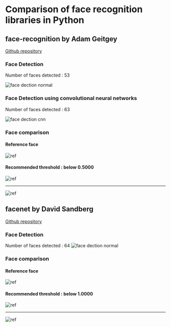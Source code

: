 # Comparison of face recognition libraries in Python

## face-recognition by Adam Geitgey
[Github repository](https://github.com/ageitgey/face_recognition)

### Face Detection
Number of faces detected : 53  

![face dection normal](images/f_rec_detect.png)

### Face Detection using convolutional neural networks
Number of faces detected : 63   

![face dection cnn](images/f_rec_detect_cnn.png)

### Face comparison
#### Reference face
![ref](images/face_to_compare.jpg)
#### Recommended threshold : below 0.5000
![ref](images/f-rec-c1.png)

---
![ref](images/f-rec-c2.png)
      
      
      

## facenet by David Sandberg
[Github repository](https://github.com/davidsandberg/facenet)

### Face Detection
Number of faces detected : 64
![face dection normal](images/facenet_detect.png)

### Face comparison
#### Reference face
![ref](images/face_to_compare.jpg)
#### Recommended threshold : below 1.0000
![ref](images/fnet_c1.png)

---
![ref](images/fnet_c2.png)
